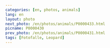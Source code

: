 ```yaml
---
categories: [en, photos, animals]
lang: en
layout: photo
next_photo: /en/photos/animals/P0000433.html
picname: P0000430
prev_photo: /en/photos/animals/P0000431.html
tags: [Fotofalle, Leopard]
---
```

